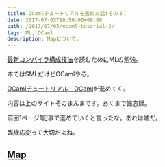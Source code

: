 ```yaml
---
title: OCamlチュートリアルを進めた話(その３)
date: 2017-07-05T18:50:00+09:00
path: /2017/07/05/ocaml-tutorial-3/
tags: ML, OCaml
description: Mapについて。
---
```



[最新コンパイラ構成技法](http://www.cs.princeton.edu/~appel/modern/ml/)を読むためにMLの勉強。

本ではSMLだけどOCamlやる。

[OCamlチュートリアル - OCaml](https://ocaml.org/learn/tutorials/index.ja.html)を進めてく。

内容は上のサイトそのまんまです。あくまで備忘録。

前回1ページ1記事で進めていくと言ったな。あれは嘘だ。

臨機応変って大切だよね。



## [Map](https://ocaml.org/learn/tutorials/map.ja.html)

